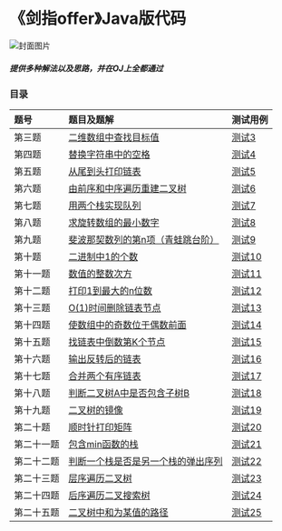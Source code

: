 # 《剑指offer》Java版代码
![封面图片](https://i.imgur.com/dlkbdmK.png)

##### 提供多种解法以及思路，并在OJ上全都通过


### 目录

|题号|题目及题解|测试用例|
|:-----|:----|:----|
|第三题|[二维数组中查找目标值](https://github.com/GaoLeiQin/SwordOffer/blob/master/src/main/java/com/so/FindNumber3.java)|[测试3](https://github.com/GaoLeiQin/SwordOffer/blob/master/src/test/java/com/so/Test3.java)|
|第四题|[替换字符串中的空格](https://github.com/GaoLeiQin/SwordOffer/blob/master/src/main/java/com/so/ReplaceBlank4.java)|[测试4](https://github.com/GaoLeiQin/SwordOffer/blob/master/src/test/java/com/so/Test4.java)|
|第五题|[从尾到头打印链表](https://github.com/GaoLeiQin/SwordOffer/blob/master/src/main/java/com/so/PrintListReversing5.java)|[测试5](https://github.com/GaoLeiQin/SwordOffer/blob/master/src/test/java/com/so/Test5.java)|
|第六题|[由前序和中序遍历重建二叉树](https://github.com/GaoLeiQin/SwordOffer/blob/master/src/main/java/com/so/BinaryTreeSearch6.java)|[测试6](https://github.com/GaoLeiQin/SwordOffer/blob/master/src/test/java/com/so/Test6.java)|
|第七题|[用两个栈实现队列](https://github.com/GaoLeiQin/SwordOffer/blob/master/src/main/java/com/so/DoubleSQueue7.java)|[测试7](https://github.com/GaoLeiQin/SwordOffer/blob/master/src/test/java/com/so/Test7.java)|
|第八题|[求旋转数组的最小数字](https://github.com/GaoLeiQin/SwordOffer/blob/master/src/main/java/com/so/MinNumber8.java)|[测试8](https://github.com/GaoLeiQin/SwordOffer/blob/master/src/test/java/com/so/Test8.java)|
|第九题|[斐波那契数列的第n项（青蛙跳台阶）](https://github.com/GaoLeiQin/SwordOffer/blob/master/src/main/java/com/so/Fibonacci9.java)|[测试9](https://github.com/GaoLeiQin/SwordOffer/blob/master/src/test/java/com/so/Test9.java)|
|第十题|[二进制中1的个数](https://github.com/GaoLeiQin/SwordOffer/blob/master/src/main/java/com/so/NumberOfBin10.java)|[测试10](https://github.com/GaoLeiQin/SwordOffer/blob/master/src/test/java/com/so/Test10.java)|
|第十一题|[数值的整数次方](https://github.com/GaoLeiQin/SwordOffer/blob/master/src/main/java/com/so/Power11.java)|[测试11](https://github.com/GaoLeiQin/SwordOffer/blob/master/src/test/java/com/so/Test11.java)|
|第十二题|[打印1到最大的n位数](https://github.com/GaoLeiQin/SwordOffer/blob/master/src/main/java/com/so/PrintToMaxOfNDigits12.java)|[测试12](https://github.com/GaoLeiQin/SwordOffer/blob/master/src/test/java/com/so/Test12.java)|
|第十三题|[O(1)时间删除链表节点](https://github.com/GaoLeiQin/SwordOffer/blob/master/src/main/java/com/so/DeleteNode13.java)|[测试13](https://github.com/GaoLeiQin/SwordOffer/blob/master/src/test/java/com/so/Test13.java)|
|第十四题|[使数组中的奇数位于偶数前面](https://github.com/GaoLeiQin/SwordOffer/blob/master/src/main/java/com/so/OddEvenNumber14.java)|[测试14](https://github.com/GaoLeiQin/SwordOffer/blob/master/src/test/java/com/so/Test14.java)|
|第十五题|[找链表中倒数第K个节点](https://github.com/GaoLeiQin/SwordOffer/blob/master/src/main/java/com/so/FindKthToTail15.java)|[测试15](https://github.com/GaoLeiQin/SwordOffer/blob/master/src/test/java/com/so/Test15.java)|
|第十六题|[输出反转后的链表](https://github.com/GaoLeiQin/SwordOffer/blob/master/src/main/java/com/so/ReverseList16.java)|[测试16](https://github.com/GaoLeiQin/SwordOffer/blob/master/src/test/java/com/so/Test16.java)|
|第十七题|[合并两个有序链表](https://github.com/GaoLeiQin/SwordOffer/blob/master/src/main/java/com/so/MergeLinked17.java)|[测试17](https://github.com/GaoLeiQin/SwordOffer/blob/master/src/test/java/com/so/Test17.java)|
|第十八题|[判断二叉树A中是否包含子树B](https://github.com/GaoLeiQin/SwordOffer/blob/master/src/main/java/com/so/DoesTreeHave18.java)|[测试18](https://github.com/GaoLeiQin/SwordOffer/blob/master/src/test/java/com/so/Test18.java)|
|第十九题|[二叉树的镜像](https://github.com/GaoLeiQin/SwordOffer/blob/master/src/main/java/com/so/MirrorRecursively19.java)|[测试19](https://github.com/GaoLeiQin/SwordOffer/blob/master/src/test/java/com/so/Test19.java)|
|第二十题|[顺时针打印矩阵](https://github.com/GaoLeiQin/SwordOffer/blob/master/src/main/java/com/so/PrintMatrixInCircle20.java)|[测试20](https://github.com/GaoLeiQin/SwordOffer/blob/master/src/test/java/com/so/Test20.java)|
|第二十一题|[包含min函数的栈](https://github.com/GaoLeiQin/SwordOffer/blob/master/src/main/java/com/so/StackWithMin21.java)|[测试21](https://github.com/GaoLeiQin/SwordOffer/blob/master/src/test/java/com/so/Test21.java)|
|第二十二题|[判断一个栈是否是另一个栈的弹出序列](https://github.com/GaoLeiQin/SwordOffer/blob/master/src/main/java/com/so/IsPopOrder22.java)|[测试22](https://github.com/GaoLeiQin/SwordOffer/blob/master/src/test/java/com/so/Test22.java)|
|第二十三题|[层序遍历二叉树](https://github.com/GaoLeiQin/SwordOffer/blob/master/src/main/java/com/so/PrintFromTopToBottom23.java)|[测试23](https://github.com/GaoLeiQin/SwordOffer/blob/master/src/test/java/com/so/Test23.java)|
|第二十四题|[后序遍历二叉搜索树](https://github.com/GaoLeiQin/SwordOffer/blob/master/src/main/java/com/so/VerifySequerceOfBST24.java)|[测试24](https://github.com/GaoLeiQin/SwordOffer/blob/master/src/test/java/com/so/Test24.java)|
|第二十五题|[二叉树中和为某值的路径](https://github.com/GaoLeiQin/SwordOffer/blob/master/src/main/java/com/so/FindPath25.java)|[测试25](https://github.com/GaoLeiQin/SwordOffer/blob/master/src/test/java/com/so/Test25.java)|


